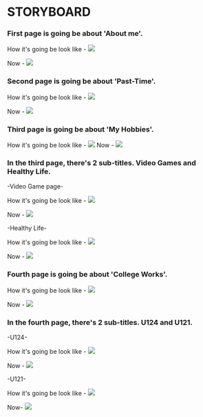 # STORYBOARD

### First page is going be about 'About me'.

How it's going be look like -
<img src="IMG/OneStoryboard.png">

Now -
<img src=IMG/OneStoryboard0.png>

### Second page is going be about 'Past-Time'.

How it's going be look like -
<img src=IMG/TwoStoryboard.png>

Now -
<img src=IMG/TwoStoryboard0.png>

### Third page is going be about 'My Hobbies'.

How it's going be look like - 
<img src=IMG/ThreeStoryboard.png>
Now -
<img src=IMG/ThreeStoryboard0.png>

### In the third page, there's 2 sub-titles. Video Games and Healthy Life.

 -Video Game page-

How it's going be look like -
<img src=IMG/ThreeStoryboard0.1.png>

Now - <img src=IMG/ThreeStoryboard0.1.1.png>


 -Healthy Life-

How it's going be look like -
<img src=IMG/ThreeStoryboard0.2.png>

Now -
<img src=IMG/ThreeStoryboard0.2.1.png>

### Fourth page is going be about 'College Works'.

How it's going be look like -
<img src=IMG/ThreeStoryboard.png>

Now -
<img src=IMG/FourStoryboard.png>

### In the fourth page, there's 2 sub-titles. U124 and U121.

-U124-

How it's going be look like -
<img src=IMG/FourStoryboard0.1.png>

Now -
<img src=IMG/FourStoryboard0.1.1.png>

-U121-

How it's going be look like -
<img src=IMG/FourStoryboard0.2.png>

Now- 
<img src=IMG/Fourstoryboard0.2.1.png>







